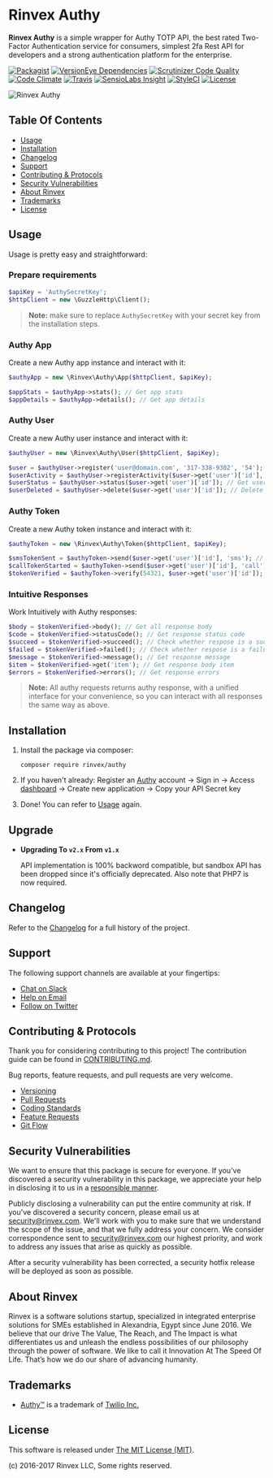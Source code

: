 # Rinvex Authy

**Rinvex Authy** is a simple wrapper for Authy TOTP API, the best rated Two-Factor Authentication service for consumers, simplest 2fa Rest API for developers and a strong authentication platform for the enterprise.

[![Packagist](https://img.shields.io/packagist/v/rinvex/authy.svg?label=Packagist&style=flat-square)](https://packagist.org/packages/rinvex/authy)
[![VersionEye Dependencies](https://img.shields.io/versioneye/d/php/rinvex:authy.svg?label=Dependencies&style=flat-square)](https://www.versioneye.com/php/rinvex:authy/)
[![Scrutinizer Code Quality](https://img.shields.io/scrutinizer/g/rinvex/authy.svg?label=Scrutinizer&style=flat-square)](https://scrutinizer-ci.com/g/rinvex/authy/)
[![Code Climate](https://img.shields.io/codeclimate/github/rinvex/authy.svg?label=CodeClimate&style=flat-square)](https://codeclimate.com/github/rinvex/authy)
[![Travis](https://img.shields.io/travis/rinvex/authy.svg?label=TravisCI&style=flat-square)](https://travis-ci.org/rinvex/authy)
[![SensioLabs Insight](https://img.shields.io/sensiolabs/i/287d9498-12cc-4e5f-8d5d-685823ff0347.svg?label=SensioLabs&style=flat-square)](https://insight.sensiolabs.com/projects/287d9498-12cc-4e5f-8d5d-685823ff0347)
[![StyleCI](https://styleci.io/repos/73740838/shield)](https://styleci.io/repos/73740838)
[![License](https://img.shields.io/packagist/l/rinvex/authy.svg?label=License&style=flat-square)](https://github.com/rinvex/authy/blob/develop/LICENSE)

![Rinvex Authy](https://rinvex.com/assets/frontend/layout/img/products/rinvex-authy.png "Rinvex Authy")


## Table Of Contents

- [Usage](#usage)
- [Installation](#installation)
- [Changelog](#changelog)
- [Support](#support)
- [Contributing & Protocols](#contributing--protocols)
- [Security Vulnerabilities](#security-vulnerabilities)
- [About Rinvex](#about-rinvex)
- [Trademarks](#trademarks)
- [License](#license)


## Usage

Usage is pretty easy and straightforward:

### Prepare requirements

```php
$apiKey = 'AuthySecretKey';
$httpClient = new \GuzzleHttp\Client();
```

> **Note:** make sure to replace `AuthySecretKey` with your secret key from the installation steps.

### Authy App

Create a new Authy app instance and interact with it:

```php
$authyApp = new \Rinvex\Authy\App($httpClient, $apiKey);

$appStats = $authyApp->stats(); // Get app stats
$appDetails = $authyApp->details(); // Get app details
```

### Authy User

Create a new Authy user instance and interact with it:

```php
$authyUser = new \Rinvex\Authy\User($httpClient, $apiKey);

$user = $authyUser->register('user@domain.com', '317-338-9302', '54'); // Register user
$userActivity = $authyUser->registerActivity($user->get('user')['id'], 'cookie_login', 'Test Data'); // Register user activity
$userStatus = $authyUser->status($user->get('user')['id']); // Get user status
$userDeleted = $authyUser->delete($user->get('user')['id']); // Delete user
```

### Authy Token

Create a new Authy token instance and interact with it:

```php
$authyToken = new \Rinvex\Authy\Token($httpClient, $apiKey);

$smsTokenSent = $authyToken->send($user->get('user')['id'], 'sms'); // Send SMS token
$callTokenStarted = $authyToken->send($user->get('user')['id'], 'call'); // Start automated call
$tokenVerified = $authyToken->verify(54321, $user->get('user')['id']); // Verify token
```

### Intuitive Responses

Work Intuitively with Authy responses:

```php
$body = $tokenVerified->body(); // Get all response body
$code = $tokenVerified->statusCode(); // Get response status code
$succeed = $tokenVerified->succeed(); // Check whether respose is a success
$failed = $tokenVerified->failed(); // Check whether respose is a failure
$message = $tokenVerified->message(); // Get response message
$item = $tokenVerified->get('item'); // Get response body item
$errors = $tokenVerified->errors(); // Get response errors
```

> **Note:** All authy requests returns authy response, with a unified interface for your convenience, so you can interact with all responses the same way as above.


## Installation

1. Install the package via composer:
    ```shell
    composer require rinvex/authy
    ```

2. If you haven't already: Register an [Authy](https://www.authy.com) account -> Sign in -> Access [dashboard](https://dashboard.authy.com) -> Create new application -> Copy your API Secret key

3. Done! You can refer to [Usage](#usage) again.


## Upgrade

- **Upgrading To `v2.x` From `v1.x`**

  API implementation is 100% backword compatible, but sandbox API has been dropped since it's officially deprecated. Also note that PHP7 is now required.


## Changelog

Refer to the [Changelog](CHANGELOG.md) for a full history of the project.


## Support

The following support channels are available at your fingertips:

- [Chat on Slack](http://chat.rinvex.com)
- [Help on Email](mailto:help@rinvex.com)
- [Follow on Twitter](https://twitter.com/rinvex)


## Contributing & Protocols

Thank you for considering contributing to this project! The contribution guide can be found in [CONTRIBUTING.md](CONTRIBUTING.md).

Bug reports, feature requests, and pull requests are very welcome.

- [Versioning](CONTRIBUTING.md#versioning)
- [Pull Requests](CONTRIBUTING.md#pull-requests)
- [Coding Standards](CONTRIBUTING.md#coding-standards)
- [Feature Requests](CONTRIBUTING.md#feature-requests)
- [Git Flow](CONTRIBUTING.md#git-flow)


## Security Vulnerabilities

We want to ensure that this package is secure for everyone. If you've discovered a security vulnerability in this package, we appreciate your help in disclosing it to us in a [responsible manner](https://en.wikipedia.org/wiki/Responsible_disclosure).

Publicly disclosing a vulnerability can put the entire community at risk. If you've discovered a security concern, please email us at [security@rinvex.com](mailto:security@rinvex.com). We'll work with you to make sure that we understand the scope of the issue, and that we fully address your concern. We consider correspondence sent to [security@rinvex.com](mailto:security@rinvex.com) our highest priority, and work to address any issues that arise as quickly as possible.

After a security vulnerability has been corrected, a security hotfix release will be deployed as soon as possible.


## About Rinvex

Rinvex is a software solutions startup, specialized in integrated enterprise solutions for SMEs established in Alexandria, Egypt since June 2016. We believe that our drive The Value, The Reach, and The Impact is what differentiates us and unleash the endless possibilities of our philosophy through the power of software. We like to call it Innovation At The Speed Of Life. That’s how we do our share of advancing humanity.


## Trademarks

- [Authy™](https://www.authy.com) is a trademark of [Twilio Inc.](https://www.twilio.com)


## License

This software is released under [The MIT License (MIT)](LICENSE).

(c) 2016-2017 Rinvex LLC, Some rights reserved.

